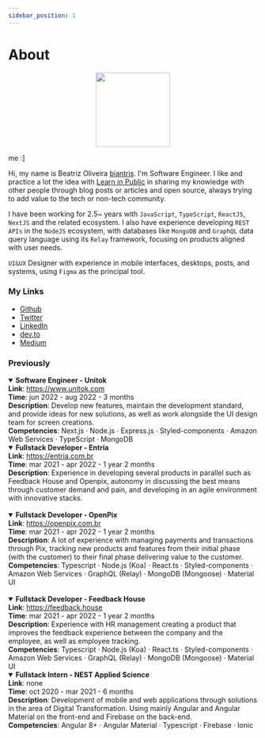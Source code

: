 ```yaml
---
sidebar_position: 1
---
```


# About

<p align="center">
    <img width="150" src="https://raw.githubusercontent.com/biantris/braintris/main/static/img/me.png" />
    <p>me :]</p>
</p>

Hi, my name is Beatriz Oliveira [biantris](https://twitter.com/biantris_). I'm Software Engineer. I like 
and practice a lot the idea with [Learn in Public](https://www.swyx.io/learn-in-public/) in sharing my 
knowledge with other people through blog posts or articles and open source, always trying to add value to the tech or non-tech community.

I have been working for 2.5~ years with `JavaScript`, `TypeScript`, `ReactJS`, `NextJS` and the related ecosystem. I also have experience developing `REST APIs` in the `NodeJS` ecosystem, with databases like `MongoDB` and `GraphQL` data query language using its `Relay` framework, focusing on products aligned with user needs.

`UI&UX` Designer with experience in mobile interfaces, desktops, posts, and systems, using `Figma` as the principal tool.

### My Links

- [Github](https://github.com/biantris)
- [Twitter](https://twitter.com/biantris_)
- [LinkedIn](https://www.linkedin.com/in/beatriiz-oliveiraa/)
- [dev.to](https://dev.to/beatrizoliveira)
- [Medium](https://medium.com/@beatrizoliveiraa)

### Previously

<details open>
    <summary>
        <b>Software Engineer - Unitok</b>
    </summary>
    <b>Link</b>: <a href="https://www.unitok.com/" target="_blank">https://www.unitok.com</a>
    <br/>
    <b>Time</b>: jun 2022 - aug 2022 - 3 months
    <br/>
    <b>Description</b>: Develop new features, maintain the development standard, and provide ideas for new solutions, as well as work alongside the UI design team for screen creations.
    <br/>
    <b>Competencies</b>: Next.js · Node.js · Express.js · Styled-components · Amazon Web Services · TypeScript · MongoDB
</details>

<details open>
    <summary>
        <b>Fullstack Developer - Entria</b>
    </summary>
    <b>Link</b>: <a href="https://entria.com.br/" target="_blank">https://entria.com.br</a>
    <br/>
    <b>Time</b>: mar 2021 - apr 2022 - 1 year 2 months
    <br/>
    <b>Description</b>: Experience in developing several products in parallel such as Feedback House and Openpix, autonomy in discussing the best means through customer demand and pain, and developing in an agile environment with innovative stacks.
    <br/>
    <br/>
    <details open>
    <summary>
        <b>Fullstack Developer - OpenPix</b>
    </summary> 
    <b>Link</b>: <a href="https://openpix.com.br/" target="_blank">https://openpix.com.br</a>
    <br/>
    <b>Time</b>: mar 2021 - apr 2022 - 1 year 2 months
    <br/>
    <b>Description</b>: A lot of experience with managing payments and transactions through Pix, tracking new products and features from their initial phase (with the customer) to their final phase delivering value to the customer. 
    <br/>
    <b>Competencies</b>: Typescript · Node.js (Koa) · React.ts · Styled-components · Amazon Web Services · GraphQL (Relay) · MongoDB (Mongoose) · Material UI
    </details>
    <br/>
    <details open>
    <summary>
        <b>Fullstack Developer - Feedback House</b>
    </summary> 
    <b>Link</b>: <a href="https://feedback.house" target="_blank">https://feedback.house</a>
    <br/>
    <b>Time</b>: mar 2021 - apr 2022 - 1 year 2 months
    <br/>
    <b>Description</b>: Experience with HR management creating a product that improves the feedback experience between the company and the employee, as well as employee tracking.
    <br/>
    <b>Competencies</b>: Typescript · Node.js (Koa) · React.ts · Styled-components · Amazon Web Services · GraphQL (Relay) · MongoDB (Mongoose) · Material UI
    </details>
</details>

<details open>
    <summary>
        <b> Fullstack Intern - NEST Applied Science</b>
    </summary>
    <b>Link</b>: none
    <br/>
    <b>Time</b>: oct 2020 - mar 2021 - 6 months
    <br/>
    <b>Description</b>: Development of mobile and web applications through solutions in the area of Digital Transformation. Using mainly Angular and Angular Material on the front-end and Firebase on the back-end.
    <br/>
    <b>Competencies</b>: Angular 8+ · Angular Material · Typescript · Firebase · Ionic
</details>